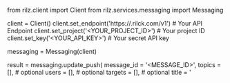 from rilz.client import Client
from rilz.services.messaging import Messaging

client = Client()
client.set_endpoint('https://<REGION>.rilck.com/v1') # Your API Endpoint
client.set_project('<YOUR_PROJECT_ID>') # Your project ID
client.set_key('<YOUR_API_KEY>') # Your secret API key

messaging = Messaging(client)

result = messaging.update_push(
    message_id = '<MESSAGE_ID>',
    topics = [], # optional
    users = [], # optional
    targets = [], # optional
    title = '<TITLE>', # optional
    body = '<BODY>', # optional
    data = {}, # optional
    action = '<ACTION>', # optional
    image = '[ID1:ID2]', # optional
    icon = '<ICON>', # optional
    sound = '<SOUND>', # optional
    color = '<COLOR>', # optional
    tag = '<TAG>', # optional
    badge = None, # optional
    draft = False, # optional
    scheduled_at = '', # optional
    content_available = False, # optional
    critical = False, # optional
    priority = MessagePriority.NORMAL # optional
)

